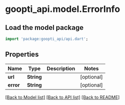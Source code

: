# goopti_api.model.ErrorInfo

## Load the model package
```dart
import 'package:goopti_api/api.dart';
```

## Properties
Name | Type | Description | Notes
------------ | ------------- | ------------- | -------------
**url** | **String** |  | [optional] 
**error** | **String** |  | [optional] 

[[Back to Model list]](../README.md#documentation-for-models) [[Back to API list]](../README.md#documentation-for-api-endpoints) [[Back to README]](../README.md)


